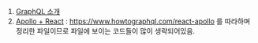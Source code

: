 1. [GraphQL 소개](./tutorial.md)
1. [Apollo + React](./apollo-client.md) : https://www.howtographql.com/react-apollo 를 따라하며 정리한 파일이므로 파일에 보이는 코드들이 많이 생략되어있음.